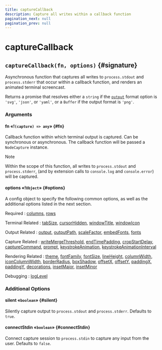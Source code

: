 ```yaml
---
title: captureCallback
description: Capture all writes within a callback function
pagination_next: null
pagination_prev: null
---
```


# captureCallback

## `captureCallback(fn, options)` {#signature}

Asynchronous function that captures all writes to `process.stdout` and `process.stderr` that occur within a callback function, and renders an animated terminal screencast.

Returns a promise that resolves either a `string` if the [`output`](options.md#output) format option is `'svg'`, `'json'`, or `'yaml'`, or a `Buffer` if the output format is `'png'`.

### Arguments

#### fn «!`(capture) => any`» {#fn}

Callback function within which terminal output is captured. Can be synchronous or asynchronous. The callback function will be passed a `NodeCapture` instance.

> [!note]
> Within the scope of this function, all writes to `process.stdout` and `process.stderr`, (and by extension calls to `console.log` and `console.error`) will be captured.

#### options «!`Object`» {#options}

A config object to specify the following common options, as well as the additional options listed in the next section.

Required
: [columns](options.md#columns),
  [rows](options.md#rows)

Terminal Related
: [tabSize](options.md#tabSize),
  [cursorHidden](options.md#cursorHidden),
  [windowTitle](options.md#windowTitle),
  [windowIcon](options.md#windowIcon)

Output Related
: [output](options.md#output),
  [outputPath](options.md#outputPath),
  [scaleFactor](options.md#scaleFactor),
  [embedFonts](options.md#embedFonts),
  [fonts](options.md#fonts)

Capture Related
: [writeMergeThreshold](options.md#writeMergeThreshold),
  [endTimePadding](options.md#endTimePadding),
  [cropStartDelay](options.md#cropStartDelay),
  [captureCommand](options.md#captureCommand),
  [prompt](options.md#prompt),
  [keystrokeAnimation](options.md#keystrokeAnimation),
  [keystrokeAnimationInterval](options.md#keystrokeAnimationInterval)

Rendering Related
: [theme](options.md#theme),
  [fontFamily](options.md#fontFamily),
  [fontSize](options.md#fontSize),
  [lineHeight](options.md#lineHeight),
  [columnWidth](options.md#columnWidth),
  [iconColumnWidth](options.md#iconColumnWidth),
  [borderRadius](options.md#borderRadius),
  [boxShadow](options.md#boxShadow),
  [offsetX](options.md#offsetX),
  [offsetY](options.md#offsetY),
  [paddingX](options.md#paddingX),
  [paddingY](options.md#paddingY),
  [decorations](options.md#decorations),
  [insetMajor](options.md#insetMajor),
  [insetMinor](options.md#insetMinor)

Debugging
: [logLevel](options.md#logLevel)

### Additional Options

#### silent «`boolean`» {#silent}

Silently capture output to `process.stdout` and `process.stderr`. Defaults to `true`.

#### connectStdin «`boolean`» {#connectStdin}

Connect capture session to `process.stdin` to capture any input from the user. Defaults to `false`.
